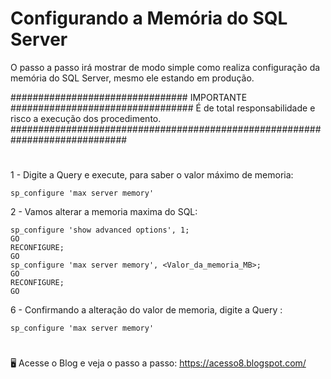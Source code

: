 # Configurando a Memória do SQL Server


O passo a passo irá mostrar de modo simple como realiza configuração da memória do SQL Server, mesmo ele estando em produção. 

################################ IMPORTANTE ################################# 
        É de total responsabilidade e risco a execução dos procedimento.
#############################################################################
#

1 - Digite a Query e execute, para saber o valor máximo de memoria:

    sp_configure 'max server memory'
    
2 - Vamos alterar a memoria maxima do SQL: 
    
    sp_configure 'show advanced options', 1;  
    GO  
    RECONFIGURE;  
    GO  
    sp_configure 'max server memory', <Valor_da_memoria_MB>;  
    GO  
    RECONFIGURE;  
    GO     

6 - Confirmando a alteração do valor de memoria, digite a Query : 

    sp_configure 'max server memory' 
    
#
🖥️ Acesse o Blog e veja o passo a passo: https://acesso8.blogspot.com/
